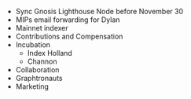 * Sync Gnosis Lighthouse Node before November 30
* MIPs email forwarding for Dylan
* Mainnet indexer
* Contributions and Compensation
* Incubation
    * Index Holland
    * Channon
* Collaboration
* Graphtronauts
* Marketing

